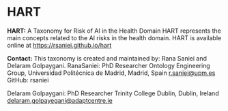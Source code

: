 # HART
**HART:** A Taxonomy for Risk of AI in the Health Domain
HART represents the main concepts related to the AI risks in the health domain.
HART is available online at https://rsaniei.github.io/hart

**Contact:**
This taxonomy is created and maintained by:
Rana Saniei and Delaram Golpaygani.
RanaSaniei: PhD Researcher
Ontology Engineering Group, Universidad Politécnica de Madrid, Madrid, Spain
r.saniei@upm.es
GitHub: rsaniei

Delaram Golpaygani: PhD Researcher
Trinity College Dublin, Dublin, Ireland
delaram.golpayegani@adaptcentre.ie
